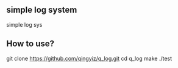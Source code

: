 ## simple log system
simple log sys

## How to use?

git clone https://github.com/qingyiz/q_log.git
cd q_log
make
./test




